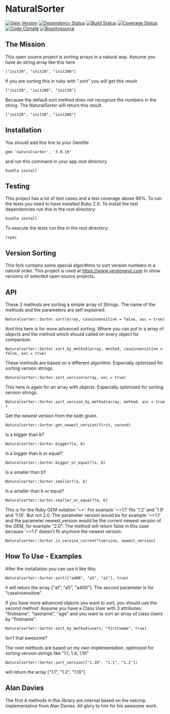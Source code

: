 # NaturalSorter

[![Gem Version](https://badge.fury.io/rb/naturalsorter.png)](http://badge.fury.io/rb/naturalsorter)
[![Dependency Status](https://www.versioneye.com/ruby/naturalsorter/badge?style=flat)](https://www.versioneye.com/ruby/naturalsorter)
[![Build Status](https://travis-ci.org/versioneye/naturalsorter.png)](https://travis-ci.org/versioneye/naturalsorter)
[![Coverage Status](https://coveralls.io/repos/versioneye/naturalsorter/badge.svg?branch=master&service=github)](https://coveralls.io/github/versioneye/naturalsorter?branch=master)
[![Code Climate](https://codeclimate.com/github/versioneye/naturalsorter.png)](https://codeclimate.com/github/versioneye/naturalsorter)
[![Bountysource](https://www.bountysource.com/badge/tracker?tracker_id=157523)](https://www.bountysource.com/trackers/157523-versioneye-naturalsorter?utm_source=157523&utm_medium=shield&utm_campaign=TRACKER_BADGE)


## The Mission

This open source project is sorting arrays in a natural way. Assume you have an string array like this here

`["init30", "init20", "init200"]`

If you are sorting this in ruby with ".sort" you will get this result

`["init20", "init200", "init30"]`

Because the default sort method does not recognize the numbers in the string. The NaturalSorter will return this result.

`["init20", "init30", "init200"]`


## Installation

You should add this line to your Gemfile

`gem 'naturalsorter', '3.0.19'`

and run this command in your app root directory

`bundle install`

## Testing

This project has a lot of test cases and a test coverage above 90%. To run the tests you need to have installed Ruby 2.X. To install the test dependencies run this in the root directory:

```
bundle install
```

To execute the tests run this in the root directory:

```
rspec
```

## Version Sorting
This fork contains some special algorithms to sort version numbers in a natural order. This project is used at <https://www.versioneye.com> to show versions of selected open source projects.


## API

These 2 methods are sorting a simple array of Strings. The name of the methods and the parameters are self explained.

`Naturalsorter::Sorter.sort(array, caseinsensitive = false, asc = true)`

And this here is for more advanced sorting. Where you can put in a array of objects and the method which should called on every object for comparison.

`Naturalsorter::Sorter.sort_by_method(array, method, caseinsensitive = false, asc = true)`

These methods are based on a different algorithm. Especially optimized for sorting version strings.

`Naturalsorter::Sorter.sort_version(array, asc = true)`

This here is again for an array with objects. Especially optimized for sorting version strings.

`Naturalsorter::Sorter.sort_version_by_method(array, method, asc = true )`

Get the newest version from the both given.

`Naturalsorter::Sorter.get_newest_version(first, second)`

Is a bigger than b?

`Naturalsorter::Sorter.bigger?(a, b)`

Is a bigger than b or equal?

`Naturalsorter::Sorter.bigger_or_equal?(a, b)`

Is a smaller than b?

`Naturalsorter::Sorter.smaller?(a, b)`

Is a smaller than b or equal?

`Naturalsorter::Sorter.smaller_or_equal?(a, b)`

This is for the Ruby GEM notation '~>'. For example '~>1.1' fits '1.2' and '1.9' and '1.14'. But not 2.0.
The parameter version would be for example '~>1.1' and the parameter newest_version would be the
current newest version of the GEM, for example "2.0". The method will return false in this case
because '~>1.1' doesn't fit anymore the newest version.

`Naturalsorter::Sorter.is_version_current?(version, newest_version)`


## How To Use - Examples

After the installation you can use it like this:

`Naturalsorter::Sorter.sort(["a400", "a5", "a1"], true)`

it will return the array ["a1", "a5", "a400"]. The second parameter is for "caseinsensitive".

If you have more advanced objects you want to sort, you should use the second method. Assume you have a Class User with 3 attributes: "firstname", "lastname", "age" and you want to sort an array of class Users by "firstname".

`Naturalsorter::Sorter.sort_by_method(users, "firstname", true)`

Isn't that awesome?

The next methods are based on my own implementation, optimized for sorting version strings like "1.1, 1.4, 1.10"

`Naturalsorter::Sorter.sort_version(["1.10", "1.1", "1.2"])`

will return the array ["1.1", "1.2", "1.10"]


## Alan Davies

The first 4 methods in this library are internal based on the natcmp implementation from Alan Davies. All glory to him for his awesome work.
